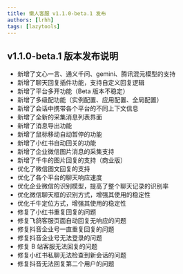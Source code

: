 ```yaml
---
title: 懒人客服 v1.1.0-beta.1 发布
authors: [lrhh]
tags: [lazytools]
---
```


## v1.1.0-beta.1 版本发布说明

* 新增了文心一言、通义千问、gemini、腾讯混元模型的支持
* 新增了聊天回复插件功能，支持自定义回复逻辑 
* 新增了平台多开功能（Beta 版本不稳定） 
* 新增了多级配功能（实例配置、应用配置、全局配置）
* 新增了会话中携带各个平台的不同上下文信息
* 新增了全新的采集消息列表界面
* 新增了消息导出功能
* 新增了鼠标移动自动暂停的功能
* 新增了小红书自动回关的功能
* 新增了企业微信图片消息的采集支持
* 新增了千牛的图片回复的支持（商业版）
* 优化了微信图文回复的支持
* 优化了各个平台的聊天响应速度
* 优化企业微信的识别模型，提高了整个聊天记录的识别率
* 优化微信聊天框的识别方式，增强其使用的稳定性
* 优化千牛定位方式，增强其使用的稳定性
* 修复了小红书重复回复的问题
* 修复飞鸽客服页面自动回复无响应的问题
* 修复抖音企业号一直重复回复的问题
* 修复抖音企业号无法登录的问题
* 修复 B 站客服无法回复的问题
* 修复小红书私聊无法检查到新会话的问题
* 修复抖音无法回复第二个用户的问题